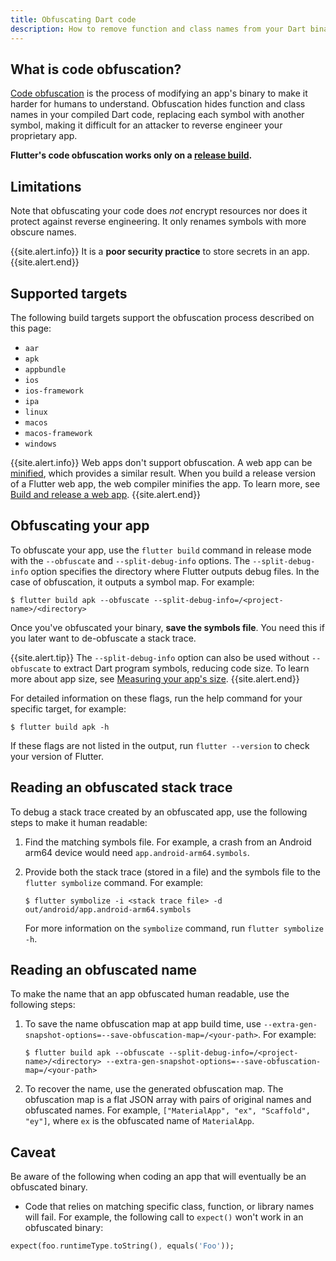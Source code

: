 ```yaml
---
title: Obfuscating Dart code
description: How to remove function and class names from your Dart binary.
---
```


<?code-excerpt path-base="deployment/obfuscate"?>

## What is code obfuscation?

[Code obfuscation][] is the process of modifying an
app's binary to make it harder for humans to understand.
Obfuscation hides function and class names in your
compiled Dart code, replacing each symbol with
another symbol, making it difficult for an attacker
to reverse engineer your proprietary app.

**Flutter's code obfuscation works
only on a [release build][].**

[Code obfuscation]: https://en.wikipedia.org/wiki/Obfuscation_(software)
[release build]: {{site.url}}/testing/build-modes#release

## Limitations

Note that obfuscating your code does _not_
encrypt resources nor does it protect against
reverse engineering.
It only renames symbols with more obscure names.

{{site.alert.info}}
  It is a **poor security practice** to
  store secrets in an app.
{{site.alert.end}}

## Supported targets

The following build targets
support the obfuscation process 
described on this page:

* `aar`
* `apk`
* `appbundle`
* `ios`
* `ios-framework`
* `ipa`
* `linux`
* `macos`
* `macos-framework`
* `windows`

{{site.alert.info}}
  Web apps don't support obfuscation.
  A web app can be [minified][], which provides a similar result.
  When you build a release version of a Flutter web app,
  the web compiler minifies the app. To learn more,
  see [Build and release a web app][].
{{site.alert.end}}

[Build and release a web app]: {{site.url}}/deployment/web
[minified]: https://en.wikipedia.org/wiki/Minification_(programming)

## Obfuscating your app

To obfuscate your app, use the `flutter build` command
in release mode
with the `--obfuscate` and  `--split-debug-info` options.
The `--split-debug-info` option specifies the directory
where Flutter outputs debug files.
In the case of obfuscation, it outputs a symbol map.
For example:

```terminal
$ flutter build apk --obfuscate --split-debug-info=/<project-name>/<directory>
```

Once you've obfuscated your binary, **save
the symbols file**. You need this if you later
want to de-obfuscate a stack trace.

{{site.alert.tip}}
  The `--split-debug-info` option can also be used without `--obfuscate`
  to extract Dart program symbols, reducing code size.
  To learn more about app size, see [Measuring your app's size][].
{{site.alert.end}}

[Measuring your app's size]: {{site.url}}/perf/app-size

For detailed information on these flags, run
the help command for your specific target, for example:

```terminal
$ flutter build apk -h
```

If these flags are not listed in the output,
run `flutter --version` to check your version of Flutter.

## Reading an obfuscated stack trace

To debug a stack trace created by an obfuscated app,
use the following steps to make it human readable:

1. Find the matching symbols file.
   For example, a crash from an Android arm64
   device would need `app.android-arm64.symbols`.

1. Provide both the stack trace (stored in a file)
   and the symbols file to the `flutter symbolize` command.
   For example:

   ```terminal
   $ flutter symbolize -i <stack trace file> -d out/android/app.android-arm64.symbols
   ```

   For more information on the `symbolize` command,
   run `flutter symbolize -h`.

## Reading an obfuscated name

To make the name that an app obfuscated human readable,
use the following steps:

1. To save the name obfuscation map at app build time,
   use `--extra-gen-snapshot-options=--save-obfuscation-map=/<your-path>`.
   For example:

   ```terminal
   $ flutter build apk --obfuscate --split-debug-info=/<project-name>/<directory> --extra-gen-snapshot-options=--save-obfuscation-map=/<your-path>
   ```

1. To recover the name, use the generated obfuscation map.
   The obfuscation map is a flat JSON array with pairs of
   original names and obfuscated names. For example,
   `["MaterialApp", "ex", "Scaffold", "ey"]`, where `ex`
   is the obfuscated name of `MaterialApp`.

## Caveat

Be aware of the following when coding an app that will
eventually be an obfuscated binary.

* Code that relies on matching specific class, function,
  or library names will fail.
  For example, the following call to `expect()` won't
  work in an obfuscated binary:

<?code-excerpt "lib/main.dart (Expect)"?>
```dart
expect(foo.runtimeType.toString(), equals('Foo'));
```
